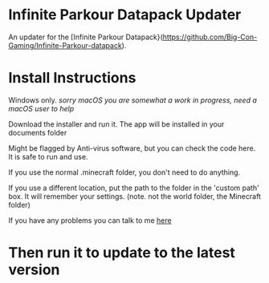# Infinite Parkour Datapack Updater
An updater for the [Infinite Parkour Datapack}(https://github.com/Big-Con-Gaming/Infinite-Parkour-datapack).
# Install Instructions 
Windows only. *sorry macOS you are somewhat a work in progress, need a macOS user to help*

Download the installer and run it. The app will be installed in your documents folder

Might be flagged by Anti-virus software, but you can check the code here. It is safe to run and use.

If you use the normal .minecraft folder, you don't need to do anything.

If you use a different location, put the path to the folder in the 'custom path' box. It will remember your settings. (note. not the world folder, the Minecraft folder)

If you have any problems you can talk to me [here](https://discord.com/users/1327055692179177494)

# Then run it to update to the latest version 
